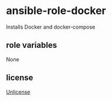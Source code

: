 # ansible-role-docker

Installs Docker and docker-compose

## role variables

None

## license

[Unlicense](UNLICENSE.md)
